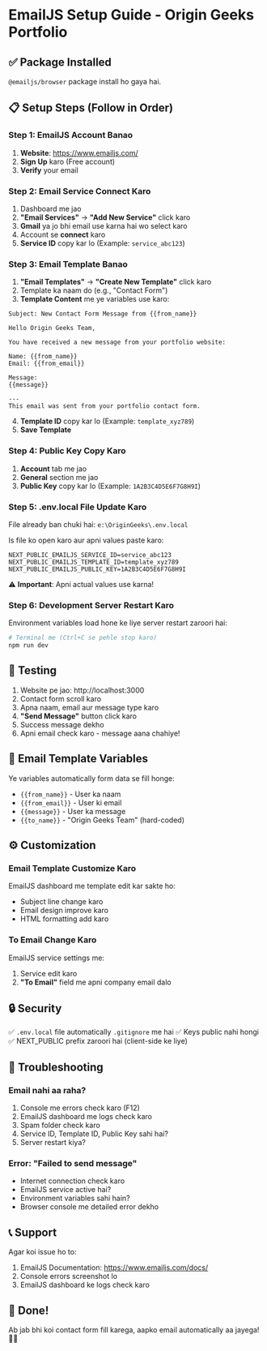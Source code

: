 # EmailJS Setup Guide - Origin Geeks Portfolio

## ✅ Package Installed
`@emailjs/browser` package install ho gaya hai.

## 📋 Setup Steps (Follow in Order)

### Step 1: EmailJS Account Banao
1. **Website**: https://www.emailjs.com/
2. **Sign Up** karo (Free account)
3. **Verify** your email

### Step 2: Email Service Connect Karo
1. Dashboard me jao
2. **"Email Services"** → **"Add New Service"** click karo
3. **Gmail** ya jo bhi email use karna hai wo select karo
4. Account se **connect** karo
5. **Service ID** copy kar lo (Example: `service_abc123`)

### Step 3: Email Template Banao
1. **"Email Templates"** → **"Create New Template"** click karo
2. Template ka naam do (e.g., "Contact Form")
3. **Template Content** me ye variables use karo:

```
Subject: New Contact Form Message from {{from_name}}

Hello Origin Geeks Team,

You have received a new message from your portfolio website:

Name: {{from_name}}
Email: {{from_email}}

Message:
{{message}}

---
This email was sent from your portfolio contact form.
```

4. **Template ID** copy kar lo (Example: `template_xyz789`)
5. **Save Template**

### Step 4: Public Key Copy Karo
1. **Account** tab me jao
2. **General** section me jao
3. **Public Key** copy kar lo (Example: `1A2B3C4D5E6F7G8H9I`)

### Step 5: .env.local File Update Karo
File already ban chuki hai: `e:\OriginGeeks\.env.local`

Is file ko open karo aur apni values paste karo:

```env
NEXT_PUBLIC_EMAILJS_SERVICE_ID=service_abc123
NEXT_PUBLIC_EMAILJS_TEMPLATE_ID=template_xyz789
NEXT_PUBLIC_EMAILJS_PUBLIC_KEY=1A2B3C4D5E6F7G8H9I
```

⚠️ **Important**: Apni actual values use karna!

### Step 6: Development Server Restart Karo
Environment variables load hone ke liye server restart zaroori hai:

```bash
# Terminal me (Ctrl+C se pehle stop karo)
npm run dev
```

## 🧪 Testing

1. Website pe jao: http://localhost:3000
2. Contact form scroll karo
3. Apna naam, email aur message type karo
4. **"Send Message"** button click karo
5. Success message dekho
6. Apni email check karo - message aana chahiye!

## 📧 Email Template Variables

Ye variables automatically form data se fill honge:

- `{{from_name}}` - User ka naam
- `{{from_email}}` - User ki email
- `{{message}}` - User ka message
- `{{to_name}}` - "Origin Geeks Team" (hard-coded)

## ⚙️ Customization

### Email Template Customize Karo
EmailJS dashboard me template edit kar sakte ho:
- Subject line change karo
- Email design improve karo
- HTML formatting add karo

### To Email Change Karo
EmailJS service settings me:
1. Service edit karo
2. **"To Email"** field me apni company email dalo

## 🔒 Security

✅ `.env.local` file automatically `.gitignore` me hai
✅ Keys public nahi hongi
✅ NEXT_PUBLIC prefix zaroori hai (client-side ke liye)

## 🐛 Troubleshooting

### Email nahi aa raha?
1. Console me errors check karo (F12)
2. EmailJS dashboard me logs check karo
3. Spam folder check karo
4. Service ID, Template ID, Public Key sahi hai?
5. Server restart kiya?

### Error: "Failed to send message"
- Internet connection check karo
- EmailJS service active hai?
- Environment variables sahi hain?
- Browser console me detailed error dekho

## 📞 Support

Agar koi issue ho to:
1. EmailJS Documentation: https://www.emailjs.com/docs/
2. Console errors screenshot lo
3. EmailJS dashboard ke logs check karo

## 🎉 Done!

Ab jab bhi koi contact form fill karega, aapko email automatically aa jayega! 📧✨

